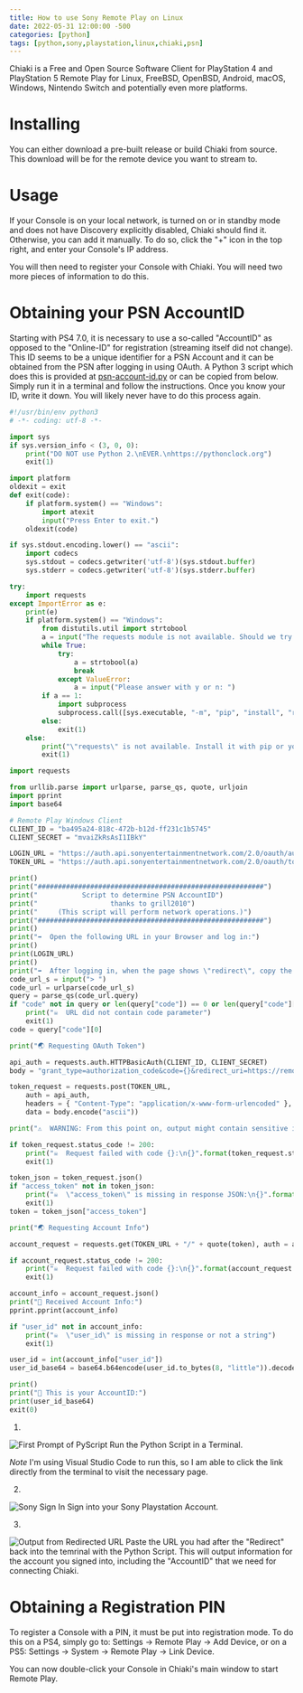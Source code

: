 ```yaml
---
title: How to use Sony Remote Play on Linux
date: 2022-05-31 12:00:00 -500
categories: [python]
tags: [python,sony,playstation,linux,chiaki,psn]
---
```


Chiaki is a Free and Open Source Software Client for PlayStation 4 and PlayStation 5 Remote Play for Linux, FreeBSD, OpenBSD, Android, macOS, Windows, Nintendo Switch and potentially even more platforms.

# Installing
You can either download a pre-built release or build Chiaki from source. This download will be for the remote device you want to stream to.

# Usage
If your Console is on your local network, is turned on or in standby mode and does not have Discovery explicitly disabled, Chiaki should find it. Otherwise, you can add it manually. To do so, click the "+" icon in the top right, and enter your Console's IP address.

You will then need to register your Console with Chiaki. You will need two more pieces of information to do this.

# Obtaining your PSN AccountID
Starting with PS4 7.0, it is necessary to use a so-called "AccountID" as opposed to the "Online-ID" for registration (streaming itself did not change). This ID seems to be a unique identifier for a PSN Account and it can be obtained from the PSN after logging in using OAuth. A Python 3 script which does this is provided at [psn-account-id.py](https://gitea.ochoaprojects.com/brandon/psn-accout-id.py/src/branch/main/psn-account-id.py) or can be copied from below. Simply run it in a terminal and follow the instructions. Once you know your ID, write it down. You will likely never have to do this process again.

```python
#!/usr/bin/env python3
# -*- coding: utf-8 -*-

import sys
if sys.version_info < (3, 0, 0):
	print("DO NOT use Python 2.\nEVER.\nhttps://pythonclock.org")
	exit(1)

import platform
oldexit = exit
def exit(code):
	if platform.system() == "Windows":
		import atexit
		input("Press Enter to exit.")
	oldexit(code)

if sys.stdout.encoding.lower() == "ascii":
	import codecs
	sys.stdout = codecs.getwriter('utf-8')(sys.stdout.buffer)
	sys.stderr = codecs.getwriter('utf-8')(sys.stderr.buffer)

try:
	import requests
except ImportError as e:
	print(e)
	if platform.system() == "Windows":
		from distutils.util import strtobool
		a = input("The requests module is not available. Should we try to install it automatically using pip? [y/n] ")
		while True:
			try:
				a = strtobool(a)
				break
			except ValueError:
				a = input("Please answer with y or n: ")
		if a == 1:
			import subprocess
			subprocess.call([sys.executable, "-m", "pip", "install", "requests"])
		else:
			exit(1)
	else:
		print("\"requests\" is not available. Install it with pip or your distribution's package manager.")
		exit(1)

import requests

from urllib.parse import urlparse, parse_qs, quote, urljoin
import pprint
import base64

# Remote Play Windows Client
CLIENT_ID = "ba495a24-818c-472b-b12d-ff231c1b5745"
CLIENT_SECRET = "mvaiZkRsAsI1IBkY"

LOGIN_URL = "https://auth.api.sonyentertainmentnetwork.com/2.0/oauth/authorize?service_entity=urn:service-entity:psn&response_type=code&client_id={}&redirect_uri=https://remoteplay.dl.playstation.net/remoteplay/redirect&scope=psn:clientapp&request_locale=en_US&ui=pr&service_logo=ps&layout_type=popup&smcid=remoteplay&prompt=always&PlatformPrivacyWs1=minimal&".format(CLIENT_ID)
TOKEN_URL = "https://auth.api.sonyentertainmentnetwork.com/2.0/oauth/token"

print()
print("########################################################")
print("           Script to determine PSN AccountID")
print("                  thanks to grill2010")
print("     (This script will perform network operations.)")
print("########################################################")
print()
print("➡️  Open the following URL in your Browser and log in:")
print()
print(LOGIN_URL)
print()
print("➡️  After logging in, when the page shows \"redirect\", copy the URL from the address bar and paste it here:")
code_url_s = input("> ")
code_url = urlparse(code_url_s)
query = parse_qs(code_url.query)
if "code" not in query or len(query["code"]) == 0 or len(query["code"][0]) == 0:
	print("☠️  URL did not contain code parameter")
	exit(1)
code = query["code"][0]

print("🌏 Requesting OAuth Token") 

api_auth = requests.auth.HTTPBasicAuth(CLIENT_ID, CLIENT_SECRET)
body = "grant_type=authorization_code&code={}&redirect_uri=https://remoteplay.dl.playstation.net/remoteplay/redirect&".format(code)

token_request = requests.post(TOKEN_URL,
	auth = api_auth,
	headers = { "Content-Type": "application/x-www-form-urlencoded" },
	data = body.encode("ascii"))

print("⚠️  WARNING: From this point on, output might contain sensitive information in some cases!")

if token_request.status_code != 200:
	print("☠️  Request failed with code {}:\n{}".format(token_request.status_code, token_request.text))
	exit(1)

token_json = token_request.json()
if "access_token" not in token_json:
	print("☠️  \"access_token\" is missing in response JSON:\n{}".format(token_request.text))
	exit(1)
token = token_json["access_token"]

print("🌏 Requesting Account Info")

account_request = requests.get(TOKEN_URL + "/" + quote(token), auth = api_auth)

if account_request.status_code != 200:
	print("☠️  Request failed with code {}:\n{}".format(account_request.status_code, account_request.text))
	exit(1)

account_info = account_request.json()
print("🥦 Received Account Info:")
pprint.pprint(account_info)

if "user_id" not in account_info:
	print("☠️  \"user_id\" is missing in response or not a string")
	exit(1)

user_id = int(account_info["user_id"])
user_id_base64 = base64.b64encode(user_id.to_bytes(8, "little")).decode()

print()
print("🍙 This is your AccountID:")
print(user_id_base64)
exit(0)
```

1.
![First Prompt of PyScript](/project-assets/SonyRemotePlayOnLinux/FirstPromptOfPyScript.png)
Run the Python Script in a Terminal.

*Note* I'm using Visual Studio Code to run this, so I am able to click the link directly from the terminal to visit the necessary page.

2.
![Sony Sign In](/project-assets/SonyRemotePlayOnLinux/SonySignIn.png)
Sign into your Sony Playstation Account.

3.
![Output from Redirected URL](/project-assets/SonyRemotePlayOnLinux/OutputFromReditedURL.png)
Paste the URL you had after the "Redirect" back into the temrinal with the Python Script. This will output information for the account you signed into, including the "AccountID" that we need for connecting Chiaki.

# Obtaining a Registration PIN
To register a Console with a PIN, it must be put into registration mode. To do this on a PS4, simply go to: Settings -> Remote Play -> Add Device, or on a PS5: Settings -> System -> Remote Play -> Link Device.

You can now double-click your Console in Chiaki's main window to start Remote Play.